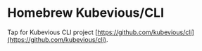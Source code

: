 # Homebrew Kubevious/CLI
Tap for Kubevious CLI project [https://github.com/kubevious/cli](https://github.com/kubevious/cli).